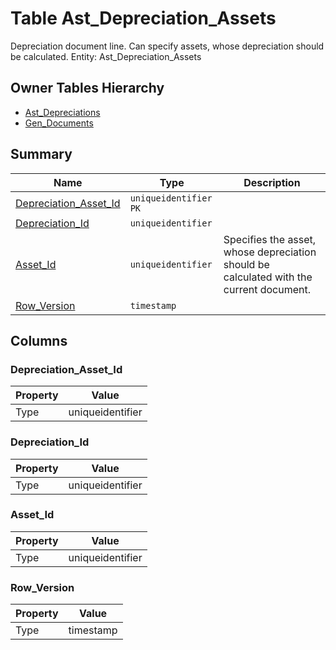 # Table Ast_Depreciation_Assets

Depreciation document line. Can specify assets, whose depreciation should be calculated. Entity: Ast_Depreciation_Assets

## Owner Tables Hierarchy

* [Ast_Depreciations](Ast_Depreciations.md)
* [Gen_Documents](Gen_Documents.md)

## Summary

| Name | Type | Description |
| - | - | --- |
|[Depreciation_Asset_Id](#depreciation_asset_id)|`uniqueidentifier` `PK`||
|[Depreciation_Id](#depreciation_id)|`uniqueidentifier` ||
|[Asset_Id](#asset_id)|`uniqueidentifier` |Specifies the asset, whose depreciation should be calculated with the current document.|
|[Row_Version](#row_version)|`timestamp` ||

## Columns

### Depreciation_Asset_Id

| Property | Value |
| - | - |
|Type|uniqueidentifier|

### Depreciation_Id

| Property | Value |
| - | - |
|Type|uniqueidentifier|

### Asset_Id

| Property | Value |
| - | - |
|Type|uniqueidentifier|

### Row_Version

| Property | Value |
| - | - |
|Type|timestamp|


